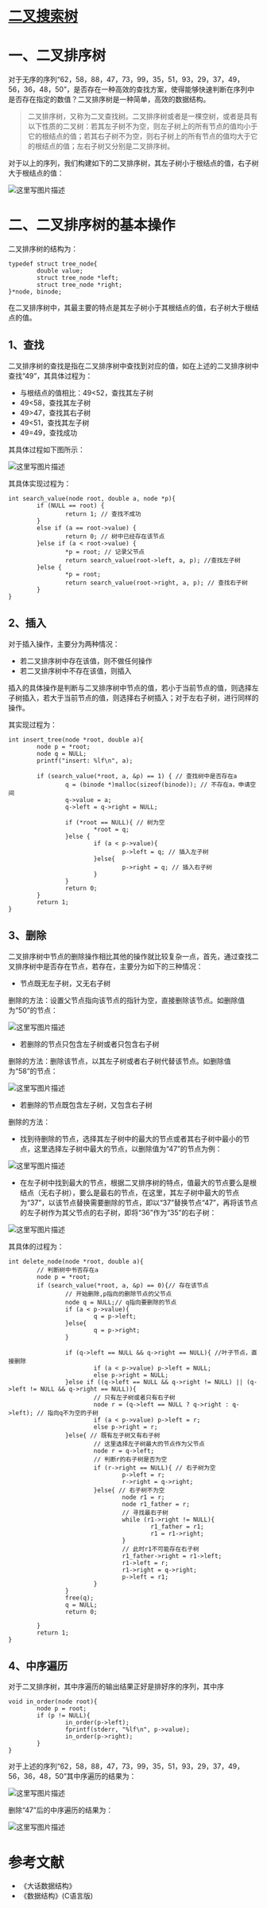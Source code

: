 # [二叉搜索树](https://blog.csdn.net/google19890102/article/details/54378628#:~:text=%E4%BA%8C%E5%8F%89%E6%8E%92%E5%BA%8F%E6%A0%91%E6%88%96%E8%80%85,%E6%98%AF%E4%BA%8C%E5%8F%89%E6%8E%92%E5%BA%8F%E6%A0%91%E3%80%82)

# 一、二叉排序树

对于无序的序列“62，58，88，47，73，99，35，51，93，29，37，49，56，36，48，50”，是否存在一种高效的查找方案，使得能够快速判断在序列中是否存在指定的数值？二叉排序树是一种简单，高效的数据结构。

> 二叉排序树，又称为二叉查找树。二叉排序树或者是一棵空树，或者是具有以下性质的二叉树：若其左子树不为空，则左子树上的所有节点的值均小于它的根结点的值；若其右子树不为空，则右子树上的所有节点的值均大于它的根结点的值；左右子树又分别是二叉排序树。

对于以上的序列，我们构建如下的二叉排序树，其左子树小于根结点的值，右子树大于根结点的值：

![这里写图片描述](二叉排序树-imgs/20170122120411444)

# 二、二叉排序树的基本操作

二叉排序树的结构为：

```
typedef struct tree_node{
        double value;
        struct tree_node *left;
        struct tree_node *right;
}*node, binode;
```

在二叉排序树中，其最主要的特点是其左子树小于其根结点的值，右子树大于根结点的值。

## 1、查找

二叉排序树的查找是指在二叉排序树中查找到对应的值，如在上述的二叉排序树中查找“49”，其具体过程为：

- 与根结点的值相比：49\<52，查找其左子树
- 49\<58，查找其左子树
- 49>47，查找其右子树
- 49\<51，查找其左子树
- 49=49，查找成功

其具体过程如下图所示：

![这里写图片描述](二叉排序树-imgs/20170122131516149)

其具体实现过程为：

```
int search_value(node root, double a, node *p){
        if (NULL == root) {
                return 1; // 查找不成功
        }
        else if (a == root->value) {
                return 0; // 树中已经存在该节点
        }else if (a < root->value) {
                *p = root; // 记录父节点
                return search_value(root->left, a, p); //查找左子树
        }else {
                *p = root;
                return search_value(root->right, a, p); // 查找右子树
        }
}
```

## 2、插入

对于插入操作，主要分为两种情况：

- 若二叉排序树中存在该值，则不做任何操作
- 若二叉排序树中不存在该值，则插入

插入的具体操作是判断与二叉排序树中节点的值，若小于当前节点的值，则选择左子树插入，若大于当前节点的值，则选择右子树插入；对于左右子树，进行同样的操作。

其实现过程为：

```
int insert_tree(node *root, double a){
        node p = *root;
        node q = NULL;
        printf("insert: %lf\n", a);

        if (search_value(*root, a, &p) == 1) { // 查找树中是否存在a
                q = (binode *)malloc(sizeof(binode)); // 不存在a，申请空间
                q->value = a;
                q->left = q->right = NULL;

                if (*root == NULL){ // 树为空
                        *root = q;
                }else {
                        if (a < p->value){
                                p->left = q; // 插入左子树
                        }else{
                                p->right = q; // 插入右子树
                        }
                }
                return 0;
        }
        return 1;
}
```

## 3、删除

二叉排序树中节点的删除操作相比其他的操作就比较复杂一点，首先，通过查找二叉排序树中是否存在节点，若存在，主要分为如下的三种情况：

- 节点既无左子树，又无右子树

删除的方法：设置父节点指向该节点的指针为空，直接删除该节点。如删除值为“50”的节点：

![这里写图片描述](二叉排序树-imgs/20170122140530984)

- 若删除的节点只包含左子树或者只包含右子树

删除的方法：删除该节点，以其左子树或者右子树代替该节点。如删除值为“58”的节点：

![这里写图片描述](二叉排序树-imgs/20170122142931332)

- 若删除的节点既包含左子树，又包含右子树

删除的方法：

- 找到待删除的节点，选择其左子树中的最大的节点或者其右子树中最小的节点，这里选择左子树中最大的节点，以删除值为“47”的节点为例：

![这里写图片描述](二叉排序树-imgs/20170122151517345)

- 在左子树中找到最大的节点，根据二叉排序树的特点，值最大的节点要么是根结点（无右子树），要么是最右的节点，在这里，其左子树中最大的节点为“37”，以该节点替换需要删除的节点，即以“37”替换节点“47”，再将该节点的左子树作为其父节点的右子树，即将“36”作为“35”的右子树：

![这里写图片描述](二叉排序树-imgs/20170122154749533)

其具体的过程为：

```
int delete_node(node *root, double a){
        // 判断树中书否存在a
        node p = *root;
        if (search_value(*root, a, &p) == 0){// 存在该节点
                // 开始删除,p指向的删除节点的父节点
                node q = NULL;// q指向要删除的节点
                if (a < p->value){
                        q = p->left;
                }else{
                        q = p->right;
                }

                if (q->left == NULL && q->right == NULL){ //叶子节点，直接删除
                        if (a < p->value) p->left = NULL;
                        else p->right = NULL;
                }else if ((q->left == NULL && q->right != NULL) || (q->left != NULL && q->right == NULL)){
                        // 只有左子树或者只有右子树
                        node r = (q->left == NULL ? q->right : q->left); // 指向q不为空的子树
                        if (a < p->value) p->left = r;
                        else p->right = r;
                }else{ // 既有左子树又有右子树
                        // 这里选择左子树最大的节点作为父节点
                        node r = q->left;
                        // 判断r的右子树是否为空
                        if (r->right == NULL){ // 右子树为空
                                p->left = r;
                                r->right = q->right;
                        }else{ // 右子树不为空
                                node r1 = r;
                                node r1_father = r;
                                // 寻找最右子树
                                while (r1->right != NULL){
                                        r1_father = r1;
                                        r1 = r1->right;
                                }
                                // 此时r1不可能存在右子树
                                r1_father->right = r1->left;
                                r1->left = r;
                                r1->right = q->right;
                                p->left = r1;
                        }
                }
                free(q);
                q = NULL;
                return 0;

        }
        return 1;
}
```

## 4、中序遍历

对于二叉排序树，其中序遍历的输出结果正好是排好序的序列，其中序

```
void in_order(node root){
        node p = root;
        if (p != NULL){
                in_order(p->left);
                fprintf(stderr, "%lf\n", p->value);
                in_order(p->right);
        }
}
```

对于上述的序列“62，58，88，47，73，99，35，51，93，29，37，49，56，36，48，50”其中序遍历的结果为：

![这里写图片描述](二叉排序树-imgs/20170122160237742)

删除“47”后的中序遍历的结果为：

![这里写图片描述](二叉排序树-imgs/20170122160302757)

# 参考文献

- 《大话数据结构》
- 《数据结构》\(C语言版\)
